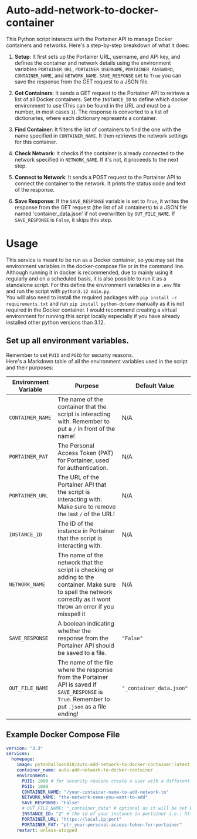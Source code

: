 # Auto-add-network-to-docker-container
This Python script interacts with the Portainer API to manage Docker containers and networks. Here's a step-by-step breakdown of what it does:

1. **Setup**: It first sets up the Portainer URL, username, and API key, and defines the container and network details using the environment variables `PORTAINER_URL`, `PORTAINER_USERNAME`, `PORTAINER_PASSWORD`, `CONTAINER_NAME`, and `NETWORK_NAME`. `SAVE_RESPONSE` set to `True` you can save the response from the GET request to a JSON file.

2. **Get Containers**: It sends a GET request to the Portainer API to retrieve a list of all Docker containers. Set the `INSTANCE_ID` to define which docker environment to use (This can be found in the URL and must be a number, in most cases `1`). The response is converted to a list of dictionaries, where each dictionary represents a container.

3. **Find Container**: It filters the list of containers to find the one with the name specified in `CONTAINER_NAME`. It then retrieves the network settings for this container.

4. **Check Network**: It checks if the container is already connected to the network specified in `NETWORK_NAME`. If it's not, it proceeds to the next step.

5. **Connect to Network**: It sends a POST request to the Portainer API to connect the container to the network. It prints the status code and text of the response.

6. **Save Response**: If the `SAVE_RESPONSE` variable is set to `True`, it writes the response from the GET request (the list of all containers) to a JSON file named 'container_data.json' if not overwritten by `OUT_FILE_NAME`. If `SAVE_RESPONSE` is `False`, it skips this step.

# Usage

This service is meant to be run as a Docker container, so you may set the environment variables in the docker-compose file or in the command line. Although running it in docker is recommended, due to mainly using it regularly and on a scheduled basis, it is also possible to run it as a standalone script. For this define the environment variables in a `.env` file and run the script with `python3.12 main.py`.  
You will also need to install the required packages with `pip install -r requirements.txt` and run `pip install python-dotenv` manually as it is not required in the Docker container.
I would recommend creating a virtual environment for running this script locally especially if you have already installed other python versions than 3.12.

## Set up all environment variables. 
Remember to set ``PUID`` and ``PGID`` for security reasons.  
Here's a Markdown table of all the environment variables used in the script and their purposes:

| Environment Variable | Purpose | Default Value |
| --- | --- | --- |
| `CONTAINER_NAME` | The name of the container that the script is interacting with. Remember to put a `/` in front of the name! | N/A |
| `PORTAINER_PAT` | The Personal Access Token (PAT) for Portainer, used for authentication. | N/A |
| `PORTAINER_URL` | The URL of the Portainer API that the script is interacting with. Make sure to remove the last `/` of the URL! | N/A |
| `INSTANCE_ID` | The ID of the instance in Portainer that the script is interacting with. | N/A |
| `NETWORK_NAME` | The name of the network that the script is checking or adding to the container. Make sure to spell the network correctly as it wont throw an error if you misspell it | N/A |
| `SAVE_RESPONSE` | A boolean indicating whether the response from the Portainer API should be saved to a file. | `"False"` |
| `OUT_FILE_NAME` | The name of the file where the response from the Portainer API is saved if `SAVE_RESPONSE` is `True`. Remember to put `.json` as a file ending! | `"_container_data.json"` |

## Example Docker Compose File
```yaml
version: "3.3"
services:
  homepage:
    image: pytonballoon810/auto-add-network-to-docker-container:latest
    container_name: auto-add-network-to-docker-container
    environment:
      PUID: 1000 # for security reasons create a user with a different id than root and use that id here (would recommend creating a new user for every service as it is goot practice)
      PGID: 1000
      CONTAINER_NAME: "/your-container-name-to-add-network-to"
      NETWORK_NAME: "the-network-name-you-want-to-add"
      SAVE_RESPONSE: "False"
      # OUT_FILE_NAME: "_container_data" # optional as it will be set by default and wont be used if SAVE_RESPONSE is set to False
      INSTANCE_ID: "2" # the id of your instance in portainer i.e.: https://local.ip:port/#!/2/docker/stacks
      PORTAINER_URL: "https://local.ip:port"                                                 ^-- this one
      PORTAINER_PAT: "ptr_your-personal-access-token-for-portainer"
    restart: unless-stopped
```
